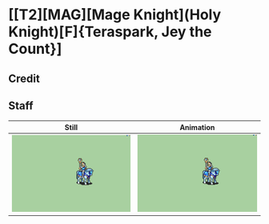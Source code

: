 # [\[T2\]\[MAG\]\[Mage Knight\]\(Holy Knight\)\[F\]{Teraspark, Jey the Count}]

## Credit


	
## Staff

| Still | Animation |
| :---: | :-------: |
| ![Staff still](./Staff_000.png) | ![Staff animation](./Staff.gif) |
